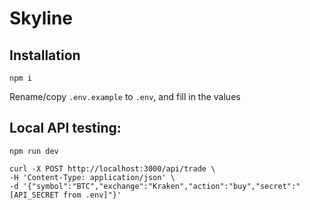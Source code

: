 # Skyline
## Installation
```
npm i
```
Rename/copy `.env.example` to `.env`, and fill in the values

## Local API testing:
```
npm run dev

curl -X POST http://localhost:3000/api/trade \
-H 'Content-Type: application/json' \
-d '{"symbol":"BTC","exchange":"Kraken","action":"buy","secret":"[API_SECRET from .env]"}'
```
